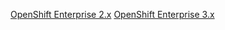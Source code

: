 [OpenShift Enterprise 2.x](openshift_enterprise_2.md)
[OpenShift Enterprise 3.x](openshift_enterprise_3.md)
